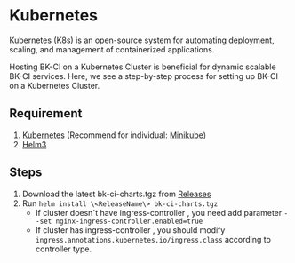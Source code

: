 # Kubernetes

Kubernetes (K8s) is an open-source system for automating deployment, scaling, and management of containerized applications.

Hosting BK-CI on a Kubernetes Cluster is beneficial for dynamic scalable BK-CI services. Here, we see a step-by-step process for setting up BK-CI on a Kubernetes Cluster.

## Requirement
1. [Kubernetes](https://kubernetes.io/) (Recommend for individual: [Minikube](https://minikube.sigs.k8s.io/docs/start/))
2. [Helm3](https://helm.sh/docs/intro/install/)

## Steps
1. Download the latest bk-ci-charts.tgz from [Releases](https://github.com/TencentBlueKing/bk-ci/releases)
2. Run `helm install \<ReleaseName\> bk-ci-charts.tgz`
    - If cluster doesn\`t have ingress-controller , you need add parameter `--set nginx-ingress-controller.enabled=true`
    - If cluster has ingress-controller , you should modify `ingress.annotations.kubernetes.io/ingress.class` according to controller type.
